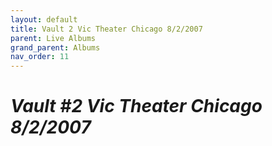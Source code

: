 ```yaml
---
layout: default
title: Vault 2 Vic Theater Chicago 8/2/2007
parent: Live Albums
grand_parent: Albums
nav_order: 11
---
```


# *Vault #2 Vic Theater Chicago 8/2/2007*